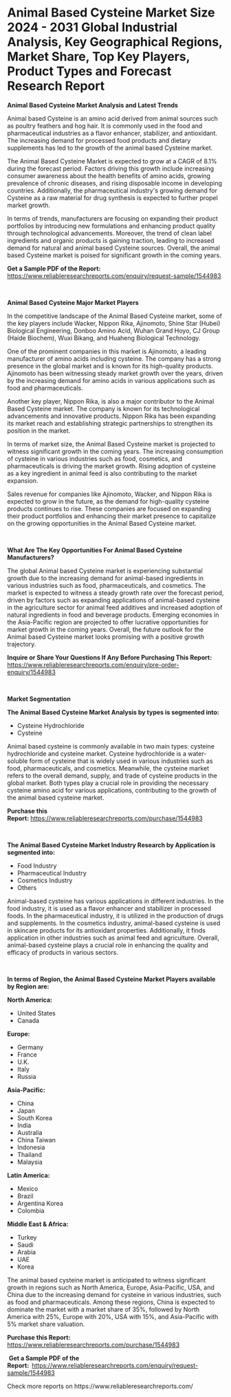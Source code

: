 <p><h1>Animal Based Cysteine Market Size 2024 - 2031 Global Industrial Analysis, Key Geographical Regions, Market Share, Top Key Players, Product Types and Forecast Research Report</h1></p><p><strong>Animal Based Cysteine Market Analysis and Latest Trends</strong></p>
<p><p>Animal based Cysteine is an amino acid derived from animal sources such as poultry feathers and hog hair. It is commonly used in the food and pharmaceutical industries as a flavor enhancer, stabilizer, and antioxidant. The increasing demand for processed food products and dietary supplements has led to the growth of the animal based Cysteine market.</p><p>The Animal Based Cysteine Market is expected to grow at a CAGR of 8.1% during the forecast period. Factors driving this growth include increasing consumer awareness about the health benefits of amino acids, growing prevalence of chronic diseases, and rising disposable income in developing countries. Additionally, the pharmaceutical industry's growing demand for Cysteine as a raw material for drug synthesis is expected to further propel market growth.</p><p>In terms of trends, manufacturers are focusing on expanding their product portfolios by introducing new formulations and enhancing product quality through technological advancements. Moreover, the trend of clean label ingredients and organic products is gaining traction, leading to increased demand for natural and animal based Cysteine sources. Overall, the animal based Cysteine market is poised for significant growth in the coming years.</p></p>
<p><strong>Get a Sample PDF of the Report:&nbsp;</strong> <a href="https://www.reliableresearchreports.com/enquiry/request-sample/1544983">https://www.reliableresearchreports.com/enquiry/request-sample/1544983</a></p>
<p>&nbsp;</p>
<p><strong>Animal Based Cysteine Major Market Players</strong></p>
<p><p>In the competitive landscape of the Animal Based Cysteine market, some of the key players include Wacker, Nippon Rika, Ajinomoto, Shine Star (Hubei) Biological Engineering, Donboo Amino Acid, Wuhan Grand Hoyo, CJ Group (Haide Biochem), Wuxi Bikang, and Huaheng Biological Technology.</p><p>One of the prominent companies in this market is Ajinomoto, a leading manufacturer of amino acids including cysteine. The company has a strong presence in the global market and is known for its high-quality products. Ajinomoto has been witnessing steady market growth over the years, driven by the increasing demand for amino acids in various applications such as food and pharmaceuticals.</p><p>Another key player, Nippon Rika, is also a major contributor to the Animal Based Cysteine market. The company is known for its technological advancements and innovative products. Nippon Rika has been expanding its market reach and establishing strategic partnerships to strengthen its position in the market.</p><p>In terms of market size, the Animal Based Cysteine market is projected to witness significant growth in the coming years. The increasing consumption of cysteine in various industries such as food, cosmetics, and pharmaceuticals is driving the market growth. Rising adoption of cysteine as a key ingredient in animal feed is also contributing to the market expansion.</p><p>Sales revenue for companies like Ajinomoto, Wacker, and Nippon Rika is expected to grow in the future, as the demand for high-quality cysteine products continues to rise. These companies are focused on expanding their product portfolios and enhancing their market presence to capitalize on the growing opportunities in the Animal Based Cysteine market.</p></p>
<p>&nbsp;</p>
<p><strong>What Are The Key Opportunities For Animal Based Cysteine Manufacturers?</strong></p>
<p><p>The global Animal based Cysteine market is experiencing substantial growth due to the increasing demand for animal-based ingredients in various industries such as food, pharmaceuticals, and cosmetics. The market is expected to witness a steady growth rate over the forecast period, driven by factors such as expanding applications of animal-based cysteine in the agriculture sector for animal feed additives and increased adoption of natural ingredients in food and beverage products. Emerging economies in the Asia-Pacific region are projected to offer lucrative opportunities for market growth in the coming years. Overall, the future outlook for the Animal based Cysteine market looks promising with a positive growth trajectory.</p></p>
<p><strong>Inquire or Share Your Questions If Any Before Purchasing This Report:</strong> <a href="https://www.reliableresearchreports.com/enquiry/pre-order-enquiry/1544983">https://www.reliableresearchreports.com/enquiry/pre-order-enquiry/1544983</a></p>
<p>&nbsp;</p>
<p><strong>Market Segmentation</strong></p>
<p><strong>The Animal Based Cysteine Market Analysis by types is segmented into:</strong></p>
<p><ul><li>Cysteine Hydrochloride</li><li>Cysteine</li></ul></p>
<p><p>Animal based cysteine is commonly available in two main types: cysteine hydrochloride and cysteine market. Cysteine hydrochloride is a water-soluble form of cysteine that is widely used in various industries such as food, pharmaceuticals, and cosmetics. Meanwhile, the cysteine market refers to the overall demand, supply, and trade of cysteine products in the global market. Both types play a crucial role in providing the necessary cysteine amino acid for various applications, contributing to the growth of the animal based cysteine market.</p></p>
<p><strong>Purchase this Report:&nbsp;</strong><a href="https://www.reliableresearchreports.com/purchase/1544983">https://www.reliableresearchreports.com/purchase/1544983</a></p>
<p>&nbsp;</p>
<p><strong>The Animal Based Cysteine Market Industry Research by Application is segmented into:</strong></p>
<p><ul><li>Food Industry</li><li>Pharmaceutical Industry</li><li>Cosmetics Industry</li><li>Others</li></ul></p>
<p><p>Animal-based cysteine has various applications in different industries. In the food industry, it is used as a flavor enhancer and stabilizer in processed foods. In the pharmaceutical industry, it is utilized in the production of drugs and supplements. In the cosmetics industry, animal-based cysteine is used in skincare products for its antioxidant properties. Additionally, it finds application in other industries such as animal feed and agriculture. Overall, animal-based cysteine plays a crucial role in enhancing the quality and efficacy of products in various sectors.</p></p>
<p>&nbsp;</p>
<p><strong>In terms of Region, the Animal Based Cysteine Market Players available by Region are:</strong></p>
<p>
    <p> <strong> North America: </strong>
        <ul>
            <li>United States</li>
            <li>Canada</li>
        </ul>
        </p> 
    <p> <strong> Europe: </strong>
        <ul>
            <li>Germany</li>
            <li>France</li>
            <li>U.K.</li>
            <li>Italy</li>
            <li>Russia</li>
        </ul>
        </p> 
    <p> <strong> Asia-Pacific: </strong>
        <ul>
            <li>China</li>
            <li>Japan</li>
            <li>South Korea</li>
            <li>India</li>
            <li>Australia</li>
            <li>China Taiwan</li>
            <li>Indonesia</li>
            <li>Thailand</li>
            <li>Malaysia</li>
        </ul>
        </p> 
    <p> <strong> Latin America: </strong>
        <ul>
            <li>Mexico</li>
            <li>Brazil</li>
            <li>Argentina Korea</li>
            <li>Colombia</li>
        </ul>
        </p> 
    <p> <strong> Middle East & Africa: </strong>
        <ul>
            <li>Turkey</li>
            <li>Saudi</li>
            <li>Arabia</li>
            <li>UAE</li>
            <li>Korea</li>
        </ul>
    </p>
    </p>
<p><p>The animal based cysteine market is anticipated to witness significant growth in regions such as North America, Europe, Asia-Pacific, USA, and China due to the increasing demand for cysteine in various industries, such as food and pharmaceuticals. Among these regions, China is expected to dominate the market with a market share of 35%, followed by North America with 25%, Europe with 20%, USA with 15%, and Asia-Pacific with 5% market share valuation.</p></p>
<p><strong>Purchase this Report: </strong><a href="https://www.reliableresearchreports.com/purchase/1544983">https://www.reliableresearchreports.com/purchase/1544983</a></p>
<p>&nbsp;<strong>Get a Sample PDF of the Report:&nbsp;&nbsp;</strong><a href="https://www.reliableresearchreports.com/enquiry/request-sample/1544983">https://www.reliableresearchreports.com/enquiry/request-sample/1544983</a></p>
<p><strong></strong></p>
<p>Check more reports on https://www.reliableresearchreports.com/</p>